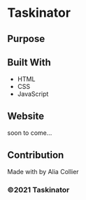 # Taskinator

## Purpose



## Built With

* HTML
* CSS
* JavaScript

## Website
soon to come...

## Contribution

Made with  by Alia Collier

### ©️2021 Taskinator

<!-- ![Robo-GladiatorScrnShot](https://user-images.githubusercontent.com/79668415/121467602-f77a9400-c97e-11eb-992a-be3c30bd0c94.jpg) insert project screenshot when project is complete! -->
